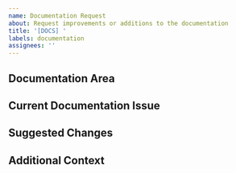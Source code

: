 ```yaml
---
name: Documentation Request
about: Request improvements or additions to the documentation
title: '[DOCS] '
labels: documentation
assignees: ''
---
```


## Documentation Area
<!-- Which part of the documentation needs improvement? -->

## Current Documentation Issue
<!-- What's wrong or missing from the current documentation? -->

## Suggested Changes
<!-- What changes would you like to see? -->

## Additional Context
<!-- Any additional information, examples, or references that might help -->
